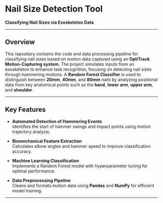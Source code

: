 # Nail Size Detection Tool  
**Classifying Nail Sizes via Exoskeleton Data**

---

## Overview  
This repository contains the code and data processing pipeline for classifying nail sizes based on motion data captured using an **OptiTrack Motion-Capturing system**. The project simulates inputs from an exoskeleton to enhance task recognition, focusing on detecting nail sizes through hammering motions. A **Random Forest Classifier** is used to distinguish between **20mm**, **40mm**, and **80mm** nails by analyzing positional data from key anatomical points such as the **hand**, **lower arm**, **upper arm**, and **shoulder**.

---

## Key Features  
- **Automated Detection of Hammering Events**  
  Identifies the start of hammer swings and impact points using motion trajectory analysis.
  
- **Biomechanical Feature Extraction**  
  Calculates elbow angles and hammer speed to improve classification accuracy.
  
- **Machine Learning Classification**  
  Implements a Random Forest model with hyperparameter tuning for optimal performance.
  
- **Data Preprocessing Pipeline**  
  Cleans and formats motion data using **Pandas** and **NumPy** for efficient model training.

---
